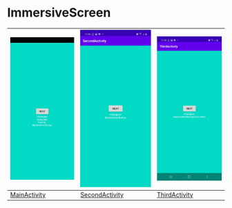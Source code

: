 # ImmersiveScreen
 
|![](https://github.com/gzeinnumer/ImmersiveScreen/blob/master/preview/preview1.jpg)|![](https://github.com/gzeinnumer/ImmersiveScreen/blob/master/preview/preview2.jpg)|![](https://github.com/gzeinnumer/ImmersiveScreen/blob/master/preview/preview3.jpg)|
|-----|-----|-----|
|[MainActivity](https://github.com/gzeinnumer/ImmersiveScreen/blob/master/app/src/main/java/com/gzeinnumer/immersivescreen/MainActivity.java)|[SecondActivity](https://github.com/gzeinnumer/ImmersiveScreen/blob/master/app/src/main/java/com/gzeinnumer/immersivescreen/SecondActivity.java)|[ThirdActivity](https://github.com/gzeinnumer/ImmersiveScreen/blob/master/app/src/main/java/com/gzeinnumer/immersivescreen/ThirdActivity.java)|